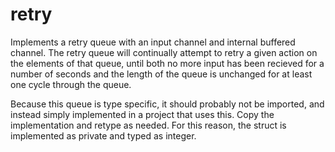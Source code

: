 # retry

Implements a retry queue with an input channel and internal buffered channel. The retry queue will continually attempt to retry a given action on the elements of that queue, until both no more input has been recieved for a number of seconds and the length of the queue is unchanged for at least one cycle through the queue. 

Because this queue is type specific, it should probably not be imported, and instead simply implemented in a project that uses this. Copy the implementation and retype as needed. For this reason, the struct is implemented as private and typed as integer.